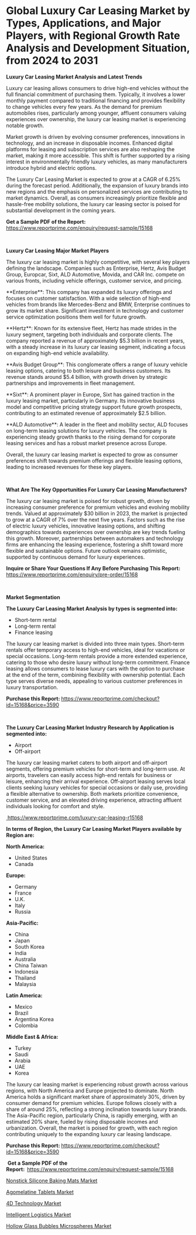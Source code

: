 <p><h1>Global Luxury Car Leasing Market by Types, Applications, and Major Players, with Regional Growth Rate Analysis and Development Situation, from 2024 to 2031</h1></p><p><strong>Luxury Car Leasing Market Analysis and Latest Trends</strong></p>
<p><p>Luxury car leasing allows consumers to drive high-end vehicles without the full financial commitment of purchasing them. Typically, it involves a lower monthly payment compared to traditional financing and provides flexibility to change vehicles every few years. As the demand for premium automobiles rises, particularly among younger, affluent consumers valuing experiences over ownership, the luxury car leasing market is experiencing notable growth.</p><p>Market growth is driven by evolving consumer preferences, innovations in technology, and an increase in disposable incomes. Enhanced digital platforms for leasing and subscription services are also reshaping the market, making it more accessible. This shift is further supported by a rising interest in environmentally friendly luxury vehicles, as many manufacturers introduce hybrid and electric options.</p><p>The Luxury Car Leasing Market is expected to grow at a CAGR of 6.25% during the forecast period. Additionally, the expansion of luxury brands into new regions and the emphasis on personalized services are contributing to market dynamics. Overall, as consumers increasingly prioritize flexible and hassle-free mobility solutions, the luxury car leasing sector is poised for substantial development in the coming years.</p></p>
<p><strong>Get a Sample PDF of the Report:&nbsp;</strong> <a href="https://www.reportprime.com/enquiry/request-sample/15168?utm_campaign=34&utm_medium=2&utm_source=Github&utm_content=ia&utm_term=29112024&utm_id=luxury-car-leasing">https://www.reportprime.com/enquiry/request-sample/15168</a></p>
<p>&nbsp;</p>
<p><strong>Luxury Car Leasing Major Market Players</strong></p>
<p><p>The luxury car leasing market is highly competitive, with several key players defining the landscape. Companies such as Enterprise, Hertz, Avis Budget Group, Europcar, Sixt, ALD Automotive, Movida, and CAR Inc. compete on various fronts, including vehicle offerings, customer service, and pricing.</p><p>**Enterprise**: This company has expanded its luxury offerings and focuses on customer satisfaction. With a wide selection of high-end vehicles from brands like Mercedes-Benz and BMW, Enterprise continues to grow its market share. Significant investment in technology and customer service optimization positions them well for future growth.</p><p>**Hertz**: Known for its extensive fleet, Hertz has made strides in the luxury segment, targeting both individuals and corporate clients. The company reported a revenue of approximately $5.3 billion in recent years, with a steady increase in its luxury car leasing segment, indicating a focus on expanding high-end vehicle availability.</p><p>**Avis Budget Group**: This conglomerate offers a range of luxury vehicle leasing options, catering to both leisure and business customers. Its revenue stands around $5.4 billion, with growth driven by strategic partnerships and improvements in fleet management.</p><p>**Sixt**: A prominent player in Europe, Sixt has gained traction in the luxury leasing market, particularly in Germany. Its innovative business model and competitive pricing strategy support future growth prospects, contributing to an estimated revenue of approximately $2.5 billion.</p><p>**ALD Automotive**: A leader in the fleet and mobility sector, ALD focuses on long-term leasing solutions for luxury vehicles. The company is experiencing steady growth thanks to the rising demand for corporate leasing services and has a robust market presence across Europe.</p><p>Overall, the luxury car leasing market is expected to grow as consumer preferences shift towards premium offerings and flexible leasing options, leading to increased revenues for these key players.</p></p>
<p>&nbsp;</p>
<p><strong>What Are The Key Opportunities For Luxury Car Leasing Manufacturers?</strong></p>
<p><p>The luxury car leasing market is poised for robust growth, driven by increasing consumer preference for premium vehicles and evolving mobility trends. Valued at approximately $30 billion in 2023, the market is projected to grow at a CAGR of 7% over the next five years. Factors such as the rise of electric luxury vehicles, innovative leasing options, and shifting demographics towards experiences over ownership are key trends fueling this growth. Moreover, partnerships between automakers and technology firms are enhancing the leasing experience, fostering a shift toward more flexible and sustainable options. Future outlook remains optimistic, supported by continuous demand for luxury experiences.</p></p>
<p><strong>Inquire or Share Your Questions If Any Before Purchasing This Report:</strong> <a href="https://www.reportprime.com/enquiry/pre-order/15168?utm_campaign=34&utm_medium=2&utm_source=Github&utm_content=ia&utm_term=29112024&utm_id=luxury-car-leasing">https://www.reportprime.com/enquiry/pre-order/15168</a></p>
<p>&nbsp;</p>
<p><strong>Market Segmentation</strong></p>
<p><strong>The Luxury Car Leasing Market Analysis by types is segmented into:</strong></p>
<p><ul><li>Short-term rental</li><li>Long-term rental</li><li>Finance leasing</li></ul></p>
<p><p>The luxury car leasing market is divided into three main types. Short-term rentals offer temporary access to high-end vehicles, ideal for vacations or special occasions. Long-term rentals provide a more extended experience, catering to those who desire luxury without long-term commitment. Finance leasing allows consumers to lease luxury cars with the option to purchase at the end of the term, combining flexibility with ownership potential. Each type serves diverse needs, appealing to various customer preferences in luxury transportation.</p></p>
<p><strong>Purchase this Report:&nbsp;</strong><a href="https://www.reportprime.com/checkout?id=15168&price=3590&utm_campaign=34&utm_medium=2&utm_source=Github&utm_content=ia&utm_term=29112024&utm_id=luxury-car-leasing">https://www.reportprime.com/checkout?id=15168&price=3590</a></p>
<p>&nbsp;</p>
<p><strong>The Luxury Car Leasing Market Industry Research by Application is segmented into:</strong></p>
<p><ul><li>Airport</li><li>Off-airport</li></ul></p>
<p><p>The luxury car leasing market caters to both airport and off-airport segments, offering premium vehicles for short-term and long-term use. At airports, travelers can easily access high-end rentals for business or leisure, enhancing their arrival experience. Off-airport leasing serves local clients seeking luxury vehicles for special occasions or daily use, providing a flexible alternative to ownership. Both markets prioritize convenience, customer service, and an elevated driving experience, attracting affluent individuals looking for comfort and style.</p></p>
<p><a href="https://www.reportprime.com/luxury-car-leasing-r15168?utm_campaign=34&utm_medium=2&utm_source=Github&utm_content=ia&utm_term=29112024&utm_id=luxury-car-leasing">&nbsp;https://www.reportprime.com/luxury-car-leasing-r15168</a></p>
<p><strong>In terms of Region, the Luxury Car Leasing Market Players available by Region are:</strong></p>
<p>
    <p> <strong> North America: </strong>
        <ul>
            <li>United States</li>
            <li>Canada</li>
        </ul>
        </p> 
    <p> <strong> Europe: </strong>
        <ul>
            <li>Germany</li>
            <li>France</li>
            <li>U.K.</li>
            <li>Italy</li>
            <li>Russia</li>
        </ul>
        </p> 
    <p> <strong> Asia-Pacific: </strong>
        <ul>
            <li>China</li>
            <li>Japan</li>
            <li>South Korea</li>
            <li>India</li>
            <li>Australia</li>
            <li>China Taiwan</li>
            <li>Indonesia</li>
            <li>Thailand</li>
            <li>Malaysia</li>
        </ul>
        </p> 
    <p> <strong> Latin America: </strong>
        <ul>
            <li>Mexico</li>
            <li>Brazil</li>
            <li>Argentina Korea</li>
            <li>Colombia</li>
        </ul>
        </p> 
    <p> <strong> Middle East & Africa: </strong>
        <ul>
            <li>Turkey</li>
            <li>Saudi</li>
            <li>Arabia</li>
            <li>UAE</li>
            <li>Korea</li>
        </ul>
    </p>
    </p>
<p><p>The luxury car leasing market is experiencing robust growth across various regions, with North America and Europe projected to dominate. North America holds a significant market share of approximately 30%, driven by consumer demand for premium vehicles. Europe follows closely with a share of around 25%, reflecting a strong inclination towards luxury brands. The Asia-Pacific region, particularly China, is rapidly emerging, with an estimated 20% share, fueled by rising disposable incomes and urbanization. Overall, the market is poised for growth, with each region contributing uniquely to the expanding luxury car leasing landscape.</p></p>
<p><strong>Purchase this Report: </strong><a href="https://www.reportprime.com/checkout?id=15168&price=3590&utm_campaign=34&utm_medium=2&utm_source=Github&utm_content=ia&utm_term=29112024&utm_id=luxury-car-leasing">https://www.reportprime.com/checkout?id=15168&price=3590</a></p>
<p>&nbsp;<strong>Get a Sample PDF of the Report:&nbsp;&nbsp;</strong><a href="https://www.reportprime.com/enquiry/request-sample/15168?utm_campaign=34&utm_medium=2&utm_source=Github&utm_content=ia&utm_term=29112024&utm_id=luxury-car-leasing">https://www.reportprime.com/enquiry/request-sample/15168</a></p>
<p><strong></strong></p>
<p><p><a href="https://www.linkedin.com/pulse/global-nonstick-silicone-baking-mats-market-size-trends-analysis-tnkvc?utm_campaign=34&utm_medium=2&utm_source=Github&utm_content=ia&utm_term=29112024&utm_id=luxury-car-leasing">Nonstick Silicone Baking Mats Market</a></p><p><a href="https://issuu.com/reportprime-2/docs/agomelatine-tablets-market-size-2030.pptx?utm_campaign=34&utm_medium=2&utm_source=Github&utm_content=ia&utm_term=29112024&utm_id=luxury-car-leasing">Agomelatine Tablets Market</a></p><p><a href="https://github.com/arvelm4nthig/Market-Research-Report-List-1/blob/main/4d-technology-market.md?utm_campaign=34&utm_medium=2&utm_source=Github&utm_content=ia&utm_term=29112024&utm_id=luxury-car-leasing">4D Technology Market</a></p><p><a href="https://github.com/AlisaRowe24/Market-Research-Report-List-1/blob/main/intelligent-logistics-market.md?utm_campaign=34&utm_medium=2&utm_source=Github&utm_content=ia&utm_term=29112024&utm_id=luxury-car-leasing">Intelligent Logistics Market</a></p><p><a href="https://issuu.com/reportprime-2/docs/hollow-glass-bubbles-microspheres-market-size-2030?utm_campaign=34&utm_medium=2&utm_source=Github&utm_content=ia&utm_term=29112024&utm_id=luxury-car-leasing">Hollow Glass Bubbles Microspheres Market</a></p></p>